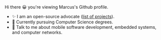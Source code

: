 Hi there 😀 you're viewing Marcus's Github profile.

* ✨ I am an open-source advocate ([list of projects](https://github.com/SuperMarcus?tab=repositories)).
* 🏫 Currently pursuing Computer Science degrees.
* 💬 Talk to me about mobile software development, embedded systems, and computer networks.
